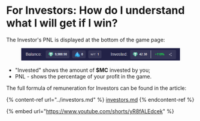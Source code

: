 # For Investors: How do I understand what I will get if I win?

The Investor's PNL is displayed at the bottom of the game page:

<figure><img src="../.gitbook/assets/image (1).png" alt=""><figcaption></figcaption></figure>

* "Invested" shows the amount of **$MC** invested by you;&#x20;
* PNL - shows the percentage of your profit in the game.

The full formula of remuneration for Investors can be found in the article:

{% content-ref url="../investors.md" %}
[investors.md](../investors.md)
{% endcontent-ref %}

{% embed url="https://www.youtube.com/shorts/yR8fALEdcek" %}
